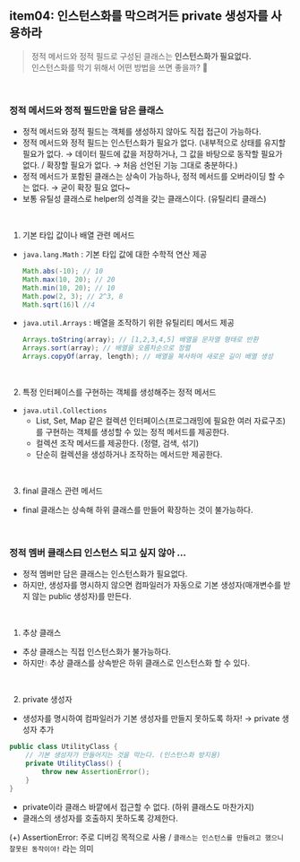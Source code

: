 ## item04: 인스턴스화를 막으려거든 private 생성자를 사용하라

> 정적 메서드와 정적 필드로 구성된 클래스는 **인스턴스화가 필요없다.** <br> 
인스턴스화를 막기 위해서 어떤 방법을 쓰면 좋을까? 🤔

<br>

### 정적 메서드와 정적 필드만을 담은 클래스
- 정적 메서드와 정적 필드는 객체를 생성하지 않아도 직접 접근이 가능하다.
- 정적 메서드와 정적 필드는 인스턴스화가 필요가 없다. (내부적으로 상태를 유지할 필요가 없다. → 데이터 필드에 값을 저장하거나, 그 값을 바탕으로 동작할 필요가 없다. / 확장할 필요가 없다. → 처음 선언된 기능 그대로 충분하다.)
- 정적 메서드가 포함된 클래스는 상속이 가능하나, 정적 메서드를 오버라이딩 할 수는 없다. → 굳이 확장 필요 없다~
- 보통 유틸성 클래스로 helper의 성격을 갖는 클래스이다. (유틸리티 클래스)
    

<br>

1. 기본 타입 값이나 배열 관련 메서드
- `java.lang.Math` : 기본 타입 값에 대한 수학적 연산 제공
    ```java
    Math.abs(-10); // 10 
    Math.max(10, 20); // 20 
    Math.min(10, 20); // 10
    Math.pow(2, 3); // 2^3, 8
    Math.sqrt(16)l //4
    ```
- `java.util.Arrays` : 배열을 조작하기 위한 유틸리티 메서드 제공
    ```java
    Arrays.toString(array); // [1,2,3,4,5] 배열을 문자열 형태로 반환
    Arrays.sort(array); // 배열을 오름차순으로 정렬
    Arrays.copyOf(array, length); // 배열을 복사하여 새로운 길이 배열 생성 
    ```

<br>

2. 특정 인터페이스를 구현하는 객체를 생성해주는 정적 메서드 
- `java.util.Collections` 
    - List, Set, Map 같은 컬렉션 인터페이스(프로그래밍에 필요한 여러 자료구조)를 구현하는 객체를 생성할 수 있는 정적 메서드를 제공한다. 
    - 컬렉션 조작 메서드를 제공한다. (정렬, 검색, 섞기)
    - 단순히 컬렉션을 생성하거나 조작하는 메서드만 제공한다. 


<br>

3. final 클래스 관련 메서드
- final 클래스는 상속해 하위 클래스를 만들어 확장하는 것이 불가능하다. 


<br>


### 정적 멤버 클래스曰 인스턴스 되고 싶지 않아 ... 
- 정적 멤버만 담은 클래스는 인스턴스화가 필요없다. 
- 하지만, 생성자를 명시하지 않으면 컴파일러가 자동으로 기본 생성자(매개변수를 받지 않는 public 생성자)를 만든다. 

<br>

1. 추상 클래스
- 추상 클래스는 직접 인스턴스화가 불가능하다. 
- 하지만💧 추상 클래스를 상속받은 하위 클래스로 인스턴스화 할 수 있다.

<br>

2. private 생성자 
- 생성자를 명시하여 컴파일러가 기본 생성자를 만들지 못하도록 하자! → private 생성자 추가
```java
public class UtilityClass {
    // 기본 생성자가 만들어지는 것을 막는다. (인스턴스화 방지용)
    private UtilityClass() {
        throw new AssertionError();
    }
}
```
- private이라 클래스 바깥에서 접근할 수 없다. (하위 클래스도 마찬가지)
- 클래스의 생성자를 호출하지 못하도록 강제한다.


(+) AssertionError: 주로 디버깅 목적으로 사용 / `클래스는 인스턴스를 만들려고 했으니 잘못된 동작이야!` 라는 의미
